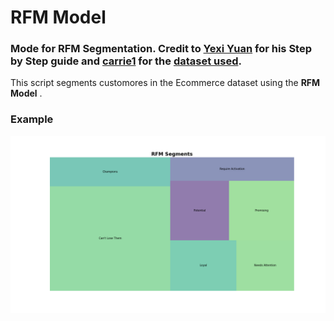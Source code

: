 # RFM Model 
### Mode for RFM Segmentation. Credit to [Yexi Yuan](https://towardsdatascience.com/@blaizh) for his Step by Step guide and [carrie1](https://www.kaggle.com/carrie1) for the [dataset used](https://www.kaggle.com/carrie1/ecommerce-data).


This script segments customores in the Ecommerce dataset using the **RFM Model** .

### Example
![Output Example](docs/RFM_Capture.png)

